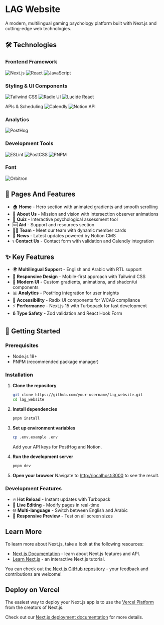 # LAG Website

A modern, multilingual gaming psychology platform built with Next.js and cutting-edge web technologies.

## 🛠️ Technologies

### Frontend Framework
![Next.js](https://img.shields.io/badge/Next.js-15.3.4-black?style=for-the-badge&logo=next.js&logoColor=white)
![React](https://img.shields.io/badge/React-19.0.0-61DAFB?style=for-the-badge&logo=react&logoColor=black)
![JavaScript](https://img.shields.io/badge/JavaScript-ES2023-F7DF1E?style=for-the-badge&logo=javascript&logoColor=black)

### Styling & UI Components
![Tailwind CSS](https://img.shields.io/badge/Tailwind_CSS-4.0-38B2AC?style=for-the-badge&logo=tailwind-css&logoColor=white)
![Radix UI](https://img.shields.io/badge/shadcnui-Components-161618?style=for-the-badge&logo=shadcnui&logoColor=white)
![Lucide React](https://img.shields.io/badge/Lucide-Icons-F56565?style=for-the-badge&logo=lucide&logoColor=white)


APIs & Scheduling
![Calendly](https://img.shields.io/badge/Calendly-Scheduling-006BFF?style=for-the-badge&logo=calendly&logoColor=white)
![Notion API](https://img.shields.io/badge/Notion-API-000000?style=for-the-badge&logo=notion&logoColor=white)

### Analytics
![PostHog](https://img.shields.io/badge/PostHog-Analytics-1d4aff?style=for-the-badge)

### Development Tools
![ESLint](https://img.shields.io/badge/ESLint-Linting-4B32C3?style=for-the-badge&logo=eslint&logoColor=white)
![PostCSS](https://img.shields.io/badge/PostCSS-Processing-DD3A0A?style=for-the-badge&logo=postcss&logoColor=white)
![PNPM](https://img.shields.io/badge/PNPM-Package_Manager-F69220?style=for-the-badge&logo=pnpm&logoColor=white)

### Font
![Orbitron](https://img.shields.io/badge/Orbitron-Display_Font-FF6B6B?style=for-the-badge)

## 📱 Pages And Features

- 🏠 **Home** - Hero section with animated gradients and smooth scrolling
- 👥 **About Us** - Mission and vision with intersection observer animations  
- 🧠 **Quiz** - Interactive psychological assessment tool
- 🆘 **Aid** - Support and resources section
- 👨‍💼 **Team** - Meet our team with dynamic member cards
- 📰 **News** - Latest updates powered by Notion CMS
- 📞 **Contact Us** - Contact form with validation and Calendly integration

## ✨ Key Features

- 🌍 **Multilingual Support** - English and Arabic with RTL support
- 📱 **Responsive Design** - Mobile-first approach with Tailwind CSS
- 🎨 **Modern UI** - Custom gradients, animations, and shadcn/ui components
- 📊 **Analytics** - PostHog integration for user insights
- 🎯 **Accessibility** - Radix UI components for WCAG compliance
- ⚡ **Performance** - Next.js 15 with Turbopack for fast development
- 🔒 **Type Safety** - Zod validation and React Hook Form


## 🚀 Getting Started

### Prerequisites
- Node.js 18+ 
- PNPM (recommended package manager)

### Installation

1. **Clone the repository**
   ```bash
   git clone https://github.com/your-username/lag_website.git
   cd lag_website
   ```

2. **Install dependencies**
   ```bash
   pnpm install
   ```

3. **Set up environment variables**
   ```bash
   cp .env.example .env
   ```
   Add your API keys for PostHog and Notion.

4. **Run the development server**
   ```bash
   pnpm dev
   ```

5. **Open your browser**
   Navigate to [http://localhost:3000](http://localhost:3000) to see the result.

### Development Features
- 🔥 **Hot Reload** - Instant updates with Turbopack
- 🎨 **Live Editing** - Modify pages in real-time
- 🌐 **Multi-language** - Switch between English and Arabic
- 📱 **Responsive Preview** - Test on all screen sizes

## Learn More

To learn more about Next.js, take a look at the following resources:

- [Next.js Documentation](https://nextjs.org/docs) - learn about Next.js features and API.
- [Learn Next.js](https://nextjs.org/learn) - an interactive Next.js tutorial.

You can check out [the Next.js GitHub repository](https://github.com/vercel/next.js) - your feedback and contributions are welcome!

## Deploy on Vercel

The easiest way to deploy your Next.js app is to use the [Vercel Platform](https://vercel.com/new?utm_medium=default-template&filter=next.js&utm_source=create-next-app&utm_campaign=create-next-app-readme) from the creators of Next.js.

Check out our [Next.js deployment documentation](https://nextjs.org/docs/app/building-your-application/deploying) for more details.
